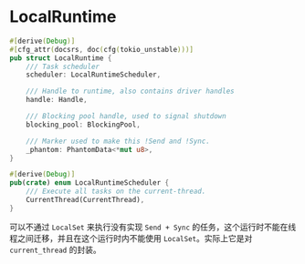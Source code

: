 # LocalRuntime

```rust
#[derive(Debug)]
#[cfg_attr(docsrs, doc(cfg(tokio_unstable)))]
pub struct LocalRuntime {
    /// Task scheduler
    scheduler: LocalRuntimeScheduler,

    /// Handle to runtime, also contains driver handles
    handle: Handle,

    /// Blocking pool handle, used to signal shutdown
    blocking_pool: BlockingPool,

    /// Marker used to make this !Send and !Sync.
    _phantom: PhantomData<*mut u8>,
}

#[derive(Debug)]
pub(crate) enum LocalRuntimeScheduler {
    /// Execute all tasks on the current-thread.
    CurrentThread(CurrentThread),
}
```

可以不通过 `LocalSet` 来执行没有实现 `Send + Sync` 的任务，这个运行时不能在线程之间迁移，并且在这个运行时内不能使用 `LocalSet`。实际上它是对 `current_thread` 的封装。